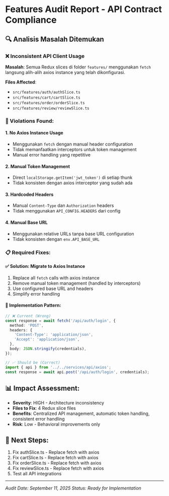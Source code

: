 # Features Audit Report - API Contract Compliance

## 🔍 Analisis Masalah Ditemukan

### ❌ Inconsistent API Client Usage

**Masalah**: Semua Redux slices di folder `features/` menggunakan `fetch` langsung alih-alih axios instance yang telah dikonfigurasi.

**Files Affected**:
- `src/features/auth/authSlice.ts`
- `src/features/cart/cartSlice.ts` 
- `src/features/order/orderSlice.ts`
- `src/features/review/reviewSlice.ts`

### 🚫 Violations Found:

#### 1. **No Axios Instance Usage**
- Menggunakan `fetch` dengan manual header configuration
- Tidak memanfaatkan interceptors untuk token management
- Manual error handling yang repetitive

#### 2. **Manual Token Management** 
- Direct `localStorage.getItem('jwt_token')` di setiap thunk
- Tidak konsisten dengan axios interceptor yang sudah ada

#### 3. **Hardcoded Headers**
- Manual `Content-Type` dan `Authorization` headers
- Tidak menggunakan `API_CONFIG.HEADERS` dari config

#### 4. **Manual Base URL**
- Menggunakan relative URLs tanpa base URL configuration
- Tidak konsisten dengan `env.API_BASE_URL`

### 📋 Required Fixes:

#### ✅ Solution: Migrate to Axios Instance
1. Replace all `fetch` calls with axios instance
2. Remove manual token management (handled by interceptors)
3. Use configured base URL and headers
4. Simplify error handling

#### 📝 Implementation Pattern:
```typescript
// ❌ Current (Wrong)
const response = await fetch('/api/auth/login', {
  method: 'POST',
  headers: {
    'Content-Type': 'application/json',
    'Accept': 'application/json',
  },
  body: JSON.stringify(credentials),
});

// ✅ Should be (Correct)
import { api } from '../../services/api/axios';
const response = await api.post('/api/auth/login', credentials);
```

## 📊 Impact Assessment:

- **Severity**: HIGH - Architecture inconsistency
- **Files to Fix**: 4 Redux slice files
- **Benefits**: Centralized API management, automatic token handling, consistent error handling
- **Risk**: Low - Behavioral improvements only

## 🎯 Next Steps:
1. Fix authSlice.ts - Replace fetch with axios
2. Fix cartSlice.ts - Replace fetch with axios  
3. Fix orderSlice.ts - Replace fetch with axios
4. Fix reviewSlice.ts - Replace fetch with axios
5. Test all API integrations

---
*Audit Date: September 11, 2025*
*Status: Ready for Implementation*
